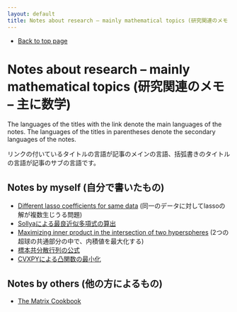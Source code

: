 ```yaml
---
layout: default
title: Notes about research – mainly mathematical topics (研究関連のメモ – 主に数学)
---
```

-   [Back to top page](../)

# Notes about research – mainly mathematical topics (研究関連のメモ – 主に数学)

The languages of the titles with the link denote the main languages of the notes. The languages of the titles in parentheses denote the secondary languages of the notes.

リンクの付いているタイトルの言語が記事のメインの言語、括弧書きのタイトルの言語が記事のサブの言語です。

## Notes by myself (自分で書いたもの)

-   [Different lasso coefficients for same data](lasso-coefficients/) (同一のデータに対してlassoの解が複数生じうる問題)
-   [Sollyaによる最良近似多項式の算出](sollya/)
-   [Maximizing inner product in the intersection of two hyperspheres](intersection-hyperspheres/) (2つの超球の共通部分の中で、内積値を最大化する)
-   [標本共分散行列の公式](sample-covariance-matrix/) <!--(Formula for sample (population) covariance matrix)-->
-   [CVXPYによる凸関数の最小化](cvxpy/)

## Notes by others (他の方によるもの)

-   [The Matrix Cookbook](https://www.math.uwaterloo.ca/~hwolkowi/matrixcookbook.pdf)
